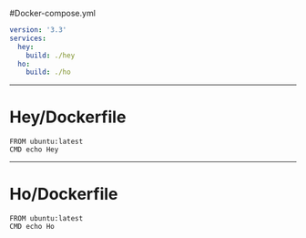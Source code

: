 #Docker-compose.yml

```yaml
version: '3.3'
services:
  hey:
    build: ./hey
  ho:
    build: ./ho

```
---
# Hey/Dockerfile
```
FROM ubuntu:latest
CMD echo Hey

```
---
# Ho/Dockerfile
```
FROM ubuntu:latest
CMD echo Ho

```
